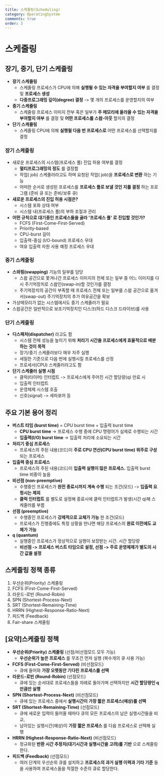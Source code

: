 ```yaml
---
title: 스케줄링(Scheduling)
category: OperatingSystem
comments: true
order: 3
---
```


# 스케줄링

## 장기, 중기, 단기 스케줄링
* __장기 스케줄링__
  + 스케줄링 프로세스가 CPU에 의해 __실행될 수 있는 자격을 부여할지 여부__ 를 결정 및 __프로세스 생성__
  + __다중프로그래밍 깊이(degree) 결정__ -> 몇 개의 프로세스를 운영할지의 여부
* __중기 스케줄링__
  + 스케줄링 프로세스 이미지 전부 혹은 일부가 __주 메모리에 올라올 수 있는 자격을 부여할지 여부__ 를 결정 및 __어떤 프로세스를 스왑-아웃__ 할지의 결정
* __단기 스케줄링__
  + 스케줄링 CPU에 의해 __실행될 다음 번 프로세스로__ 어떤 프로세스를 선택할지를 결정

### 장기 스케줄링
* 새로운 프로세스의 시스템(프로세스 풀) 진입 허용 여부를 결정
  + __멀티프로그래밍의 정도__ 를 결정함
  + 작업( job) 스케줄러라고도 하며 요청된 작업( job)을 __프로세스로 변환__ 하는 기능
  + 어떠한 순서로 생성된 프로세스를 __프로세스 풀로 보낼 것인 지를 결정__ 하는 프로그램 (준비 큐 또는 준비/보류 큐)
* __새로운 프로세스의 진입 허용 시점은?__
  + 시스템 포화 상태 여부
  + 시스템 내(프로세스 풀)의 부하 조절과 관리
* __어떤 규칙으로 대기중인 프로세스들을 골라 '프로세스 풀' 로 진입할 것인가?__
  + FCFS (First-Come-First-Served)
  + Priority-based
  + CPU-burst 길이
  + 입출력-중심 (I/O-bound) 프로세스 우대
  + 여유 입출력 자원 사용 예정 프로세스 우대

### 중기 스케줄링
* __스와핑(swapping)__ 기능의 일부를 담당
  + 스왑 공간으로 쫓겨나간 프로세스 이미지의 전체 또는 일부 중 어느 이미지를 다시 주기억장치로 스왑인(swap-in)할 것인가를 결정
  + 주기억장치의 공간이 부족할 때 프로세스 전체 또는 일부를 스왑 공간으로 옮겨서(swap-out) 주기억장치의 추가 여유공간을 확보
* 가상메모리가 없는 시스템에서도 중기 스케줄러가 필요
* 스왑공간은 일반적으로 보조기억장치인 디스크(하드 디스크 드라이브)를 사용

### 단기 스케줄링
* __디스패처(dispatcher)__ 라고도 함
  + 시스템 전체 성능을 높이기 위해 __처리기 시간을 프로세스에게 효율적으로 배분하는 것이 목적__
  + 장기/중기 스케줄러보다 매우 자주 실행
  + 세밀한 기준으로 다음 번에 실행시킬 프로세스를 선정
  + 프로세서(CPU) 스케줄러라고도 함
* __단기 스케줄러 실행 시점__
  + 클럭(타이머) 인터럽트 -> 프로세스에게 주어진 시간 할당량(q) 만료 시
  + 입출력 인터럽트
  + 운영체제 시스템 호출
  + 신호(signal) -> 세마포어 등

## 주요 기본 용어 정리
* __버스트 타임 (burst time)__ = CPU burst time + 입출력 burst time
  + __CPU burst time__ -> 프로세스 수행 중에 CPU 명령어가 실제로 수행되는 시간
  + __입출력(I/O) burst time__ -> 입출력 처리에 소요되는 시간
* __처리기 중심 프로세스__
  + 프로세스의 주된 내용(코드)이 __주로 CPU 연산(CPU burst time) 위주로 구성__ 되는 프로세스
* __입출력 중심 프로세스__
  + 프로세스의 주된 내용(코드)이 __입출력 실행이 많은 프로세스.__ 입출력 burst time 비중이 높음
* __비선점 (non-preemptive)__
  + 수행중인 프로세스가 __완전 종료시까지 계속 수행__ 되는 조건(모드) -> __입출력 요청시는 제외__
  + __클럭 인터럽트__ 를 별도로 설정해 종료시에 클럭 인터럽트가 발생(시간 q)해 스케줄러를 부름
* __선점 (preemptive)__
  + 수행중인 프로세스가 __강제적으로 교체가 가능__ 한 조건(모드)
  + 프로세스가 진행중에도 특정 상황을 만나면 해당 프로세스의 __완료 이전에도 교체가 가능__
* __q (quantum)__
  + 실행중인 프로세스가 정상적으로 실행이 보장받는 시간. 시간 할당량
  + __비선점 -> 프로세스 버스트 타임으로 설정, 선점 -> 주로 운영체제가 별도의 시간 값을 설정__

## 스케줄링 정책 종류
1. 우선순위(Priority) 스케줄링
2. FCFS (First-Come-First-Served)
3. 라운드-로빈 (Round-Robin)
4. SPN (Shortest-Process-Next)
5. SRT (Shortest-Remaining-Time)
6. HRRN (Highest-Response-Ratio-Next)
7. 피드백 (Feedback)
8. Fair-share 스케줄링

## [요약]스케줄링 정책
* __우선순위(Priority) 스케줄링__ (선점/비선점모드 모두 가능)
  + __우선순위가 높은 프로세스__ 를 무조건 먼저 실행 (복수개의 큐 사용 가능)
* __FCFS (First-Come-First-Served)__ (비선점모드)
  + 큐에 들어와 __가장 오랫동안 기다린 프로세스를 선택__
* __라운드-로빈 (Round-Robin)__ (선점모드)
  + 큐에 있는 순서대로 프로세스들을 차례로 돌아가며 선택하지만 __시간 할당량인 q 만큼만 실행__
* __SPN (Shortest-Process-Next)__ (비선점모드)
  + 큐에 있는 프로세스 중에서 __실행시간이 가장 짧은 프로세스(예상)를 선택__
* __SRT (Shortest-Remaining-Time)__ (선점모드)
  + 큐에 새로운 입력이 들어올 때마다 큐의 모든 프로세스의 남은 실행시간들을 비교,
  + 남아있는 실행시간(예상)이 __가장 짧은 프로세스__ 를 다음 프로세스로 선택해 실행
* __HRRN (Highest-Response-Ratio-Next)__ (비선점모드)
  + 정규화된 __반환 시간 추정치(대기시간과 실행시간을 고려)를 기반__ 으로 스케줄링 한다.
* __피드백 (Feedback)__ (선점모드)
  + 여러 단계의 우선순위 큐를 설치하고 __프로세스의 과거 실행 이력과 기타 기준__ 들을 사용하여 프로세스들을 적절한 수준의 큐로 할당한다.


<!-- 내용 추가 예정

## 우선순위(Priority) 스케줄링

## FCFS (First-Come-First-Served)

## 라운드-로빈 (Round-Robin)

## SPN (Shortest-Process-Next)

## SRT (Shortest-Remaining-Time)

## HRRN (Highest-Response-Ratio-Next)

## 피드백 (Feedback)

## Fair-share 스케줄링

-->